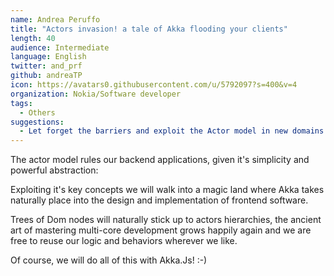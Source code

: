 ```yaml
---
name: Andrea Peruffo
title: "Actors invasion! a tale of Akka flooding your clients"
length: 40
audience: Intermediate
language: English
twitter: and_prf
github: andreaTP
icon: https://avatars0.githubusercontent.com/u/5792097?s=400&v=4
organization: Nokia/Software developer
tags:
  - Others
suggestions:
  - Let forget the barriers and exploit the Actor model in new domains such as the frontend leveraging 2 awesome projects: Scala.Js and Akka
---
```

The actor model rules our backend applications, given it's simplicity and powerful abstraction:

Exploiting it's key concepts we will walk into a magic land where Akka takes naturally place into the design and implementation of frontend software.

Trees of Dom nodes will naturally stick up to actors hierarchies,
the ancient art of mastering multi-core development grows happily again
and we are free to reuse our logic and behaviors wherever we like.

Of course, we will do all of this with Akka.Js! :-)

